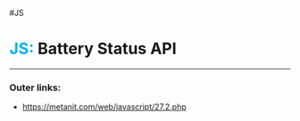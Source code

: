 #JS
# <font color="#00b0f0">JS:</font> Battery Status API
---
### Outer links:
- https://metanit.com/web/javascript/27.2.php
